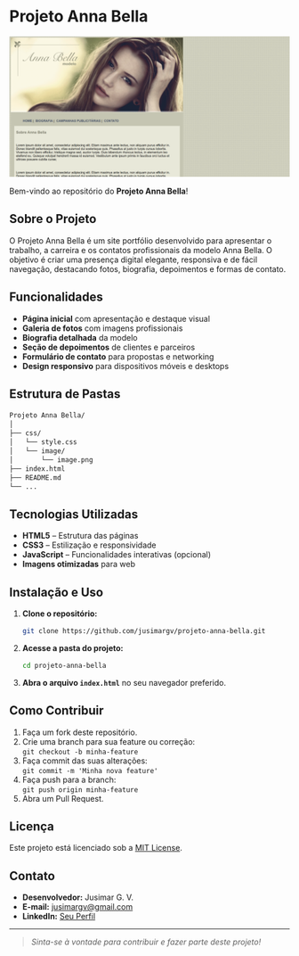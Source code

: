 # Projeto Anna Bella

![Banner do Projeto Anna Bella](css/image/image.png)

Bem-vindo ao repositório do **Projeto Anna Bella**!

## Sobre o Projeto

O Projeto Anna Bella é um site portfólio desenvolvido para apresentar o trabalho, a carreira e os contatos profissionais da modelo Anna Bella. O objetivo é criar uma presença digital elegante, responsiva e de fácil navegação, destacando fotos, biografia, depoimentos e formas de contato.

## Funcionalidades

- **Página inicial** com apresentação e destaque visual
- **Galeria de fotos** com imagens profissionais
- **Biografia detalhada** da modelo
- **Seção de depoimentos** de clientes e parceiros
- **Formulário de contato** para propostas e networking
- **Design responsivo** para dispositivos móveis e desktops

## Estrutura de Pastas

```
Projeto Anna Bella/
│
├── css/
│   └── style.css
│   └── image/
│       └── image.png
├── index.html
├── README.md
└── ...
```

## Tecnologias Utilizadas

- **HTML5** – Estrutura das páginas
- **CSS3** – Estilização e responsividade
- **JavaScript** – Funcionalidades interativas (opcional)
- **Imagens otimizadas** para web

## Instalação e Uso

1. **Clone o repositório:**
    ```bash
    git clone https://github.com/jusimargv/projeto-anna-bella.git
    ```
2. **Acesse a pasta do projeto:**
    ```bash
    cd projeto-anna-bella
    ```
3. **Abra o arquivo `index.html`** no seu navegador preferido.

## Como Contribuir

1. Faça um fork deste repositório.
2. Crie uma branch para sua feature ou correção:  
   `git checkout -b minha-feature`
3. Faça commit das suas alterações:  
   `git commit -m 'Minha nova feature'`
4. Faça push para a branch:  
   `git push origin minha-feature`
5. Abra um Pull Request.

## Licença

Este projeto está licenciado sob a [MIT License](LICENSE).

## Contato

- **Desenvolvedor:** Jusimar G. V.
- **E-mail:** jusimargv@gmail.com
- **LinkedIn:** [Seu Perfil](https://www.linkedin.com/in/jusimar-alves)

---

> _Sinta-se à vontade para contribuir e fazer parte deste projeto!_
